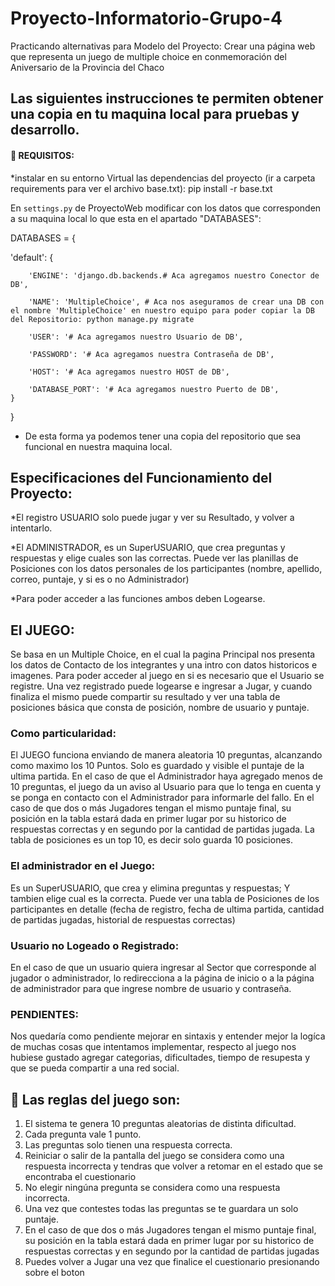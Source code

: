 # Proyecto-Informatorio-Grupo-4


Practicando alternativas para Modelo del Proyecto: Crear una página web que representa un juego de multiple choice en conmemoración del Aniversario de la Provincia del Chaco

## Las siguientes instrucciones te permiten obtener una copia en tu maquina local para pruebas y desarrollo.
####  🔧 REQUISITOS: 

*instalar en su entorno Virtual las dependencias del proyecto (ir a carpeta requirements para ver el archivo base.txt):
pip install -r base.txt

En `settings.py` de ProyectoWeb modificar con los datos que corresponden a su maquina local lo que esta en el apartado "DATABASES":


DATABASES = {
   
   'default': {
   
        'ENGINE': 'django.db.backends.# Aca agregamos nuestro Conector de DB',
        
        'NAME': 'MultipleChoice', # Aca nos aseguramos de crear una DB con el nombre 'MultipleChoice' en nuestro equipo para poder copiar la DB del Repositorio: python manage.py migrate
        
        'USER': '# Aca agregamos nuestro Usuario de DB',
        
        'PASSWORD': '# Aca agregamos nuestra Contraseña de DB',
        
        'HOST': '# Aca agregamos nuestro HOST de DB',
        
        'DATABASE_PORT': '# Aca agregamos nuestro Puerto de DB',
    }
}

- De esta forma ya podemos tener una copia del repositorio que sea funcional en nuestra maquina local.

## Especificaciones del Funcionamiento del Proyecto:
 
*El registro USUARIO solo puede jugar y ver su Resultado, y volver a intentarlo.

*El ADMINISTRADOR, es un SuperUSUARIO, que crea preguntas y respuestas y elige cuales son las correctas. Puede ver las planillas de Posiciones con los datos personales de los participantes (nombre, apellido, correo, puntaje, y si es o no Administrador)

*Para poder acceder a las funciones ambos deben Logearse.

 
 
## El JUEGO:
Se basa en un Multiple Choice, en el cual la pagina Principal nos presenta los datos de Contacto de los integrantes y una intro con datos historicos e imagenes. Para poder acceder al juego en si es necesario que el Usuario se registre. Una vez registrado puede logearse e ingresar a Jugar, y cuando finaliza el mismo puede compartir su resultado y ver una tabla de posiciones básica que consta de posición, nombre de usuario y puntaje.

### Como particularidad:
El JUEGO funciona enviando de manera aleatoria 10 preguntas, alcanzando como maximo los 10 Puntos. Solo es guardado y visible el puntaje de la ultima partida. En el caso de que el Administrador haya agregado menos de 10 preguntas, el juego da un aviso al Usuario para que lo tenga en cuenta y se ponga en contacto con el Administrador para informarle del fallo. En el caso de que dos o más Jugadores tengan el mismo puntaje final, su posición en la tabla estará dada en primer lugar por su historico de respuestas correctas y en segundo por la cantidad de partidas jugada. La tabla de posiciones es un top 10, es decir solo guarda 10 posiciones.

### El administrador en el Juego:
Es un SuperUSUARIO, que crea y elimina preguntas y respuestas; Y tambien elige cual es la correcta. Puede ver una tabla de Posiciones de los participantes en detalle (fecha de registro, fecha de ultima partida, cantidad de partidas jugadas, historial de respuestas correctas)

### Usuario no Logeado o Registrado:
En el caso de que un usuario quiera ingresar al Sector que corresponde al jugador o administrador, lo redirecciona a la página de inicio o a la página de administrador para que ingrese nombre de usuario y contraseña.


### PENDIENTES:

Nos quedaría como pendiente mejorar en sintaxis y entender mejor la logíca de muchas cosas que intentamos implementar, respecto al juego nos hubiese gustado agregar categorias, dificultades, tiempo de resupesta y que se pueda compartir a una red social.


## 📄 Las reglas del juego son: 
1. El sistema te genera 10 preguntas aleatorias de distinta dificultad.
2. Cada pregunta vale 1 punto.
3. Las preguntas solo tienen una respuesta correcta.
4. Reiniciar o salir de la pantalla del juego se considera como una respuesta incorrecta y tendras que volver a retomar en el estado que se encontraba el cuestionario
5. No elegir ningúna pregunta se considera como una respuesta incorrecta.
6. Una vez que contestes todas las preguntas se te guardara un solo puntaje.
7. En el caso de que dos o más Jugadores tengan el mismo puntaje final, su posición en la tabla estará dada en primer lugar por su historico de respuestas correctas y en segundo por la cantidad de partidas jugadas
8. Puedes volver a Jugar una vez que finalice el cuestionario presionando sobre el boton
